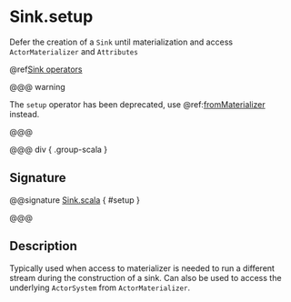 # Sink.setup

Defer the creation of a `Sink` until materialization and access `ActorMaterializer` and `Attributes`

@ref[Sink operators](../index.md#sink-operators)

@@@ warning

The `setup` operator has been deprecated, use @ref:[fromMaterializer](./fromMaterializer.md) instead. 

@@@

@@@ div { .group-scala }

## Signature

@@signature [Sink.scala](/akka-stream/src/main/scala/akka/stream/scaladsl/Sink.scala) { #setup }

@@@

## Description

Typically used when access to materializer is needed to run a different stream during the construction of a sink.
Can also be used to access the underlying `ActorSystem` from `ActorMaterializer`.